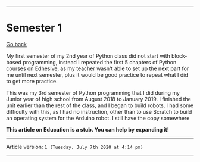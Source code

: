 
***

# Semester 1

[Go back](https://github.com/seanpm2001/Python_class_2018_archive/wiki/)

My first semester of my 2nd year of Python class did not start with block-based programming, instead I repeated the first 5 chapters of Python courses on Edhesive, as my teacher wasn't able to set up the next part for me until next semester, plus it would be good practice to repeat what I did to get more practice.

This was my 3rd semester of Python programming that I did during my Junior year of high school from August 2018 to January 2019. I finished the unit earlier than the rest of the class, and I began to build robots, I had some difficulty with this, as I had no instruction, other than to use Scratch to build an operating system for the Arduino robot. I still have the copy somewhere

**This article on Education is a stub. You can help by expanding it!**

***

Article version: `1 (Tuesday, July 7th 2020 at 4:14 pm)`

***
